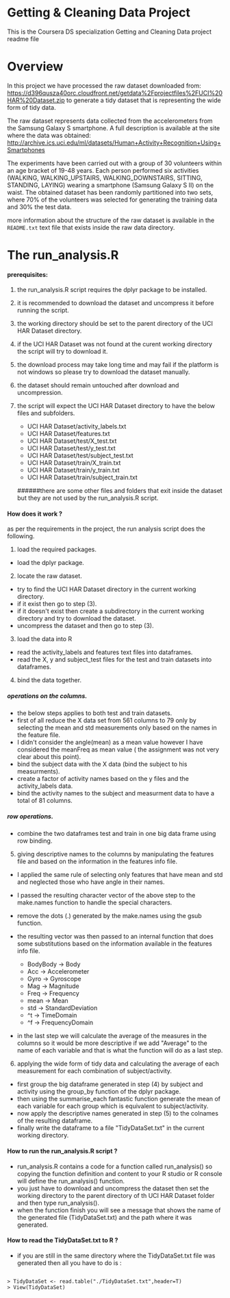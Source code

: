 # Getting & Cleaning Data Project

This is the Coursera DS specialization Getting and Cleaning Data project readme file

# Overview

In this project we have processed the raw dataset downloaded from: https://d396qusza40orc.cloudfront.net/getdata%2Fprojectfiles%2FUCI%20HAR%20Dataset.zip 
to generate a tidy dataset that is representing the wide form of tidy data.

The raw dataset represents data collected from the accelerometers from the Samsung Galaxy S smartphone. A full description is available at the site where the data was obtained: 
http://archive.ics.uci.edu/ml/datasets/Human+Activity+Recognition+Using+Smartphones 

The experiments have been carried out with a group of 30 volunteers within an age bracket of 19-48 years. 
Each person performed six activities (WALKING, WALKING_UPSTAIRS, WALKING_DOWNSTAIRS, SITTING, STANDING, LAYING) wearing a smartphone (Samsung Galaxy S II) on the waist.
The obtained dataset has been randomly partitioned into two sets, where 70% of the volunteers was selected for generating the training data and 30% the test data. 

more information about the structure of the raw dataset is available in the `README.txt` text file that exists inside the raw data directory.

# The run_analysis.R 

#### prerequisites:

1. the run_analysis.R script requires the dplyr package to be installed.
2. it is recommended to download the dataset and uncompress it before running the script.
3. the working directory should be set to the parent directory of the UCI HAR Dataset directory.
4. if the UCI HAR Dataset was not found at the curent working directory the script will try to download it.
5. the download process may take long time and may fail if the platform is not windows so please try to download the dataset manually.
6. the dataset should remain untouched after download and uncompression.
7. the script will expect the UCI HAR Dataset directory to have the below files and subfolders.

   - UCI HAR Dataset/activity_labels.txt
   - UCI HAR Dataset/features.txt
   - UCI HAR Dataset/test/X_test.txt
   - UCI HAR Dataset/test/y_test.txt
   - UCI HAR Dataset/test/subject_test.txt
   - UCI HAR Dataset/train/X_train.txt
   - UCI HAR Dataset/train/y_train.txt
   - UCI HAR Dataset/train/subject_train.txt
   
   ######there are some other files and folders that exit inside the dataset but they are not used by the run_analysis.R script.

#### How does it work ?

as per the requirements in the project, the run analysis script does the following.

1) load the required packages.

- load the dplyr package.

2) locate the raw dataset.

- try to find the UCI HAR Dataset directory in the current working directory.
- if it exist then go to step (3).
- if it doesn't exist then create a subdirectory in the current working directory and try to download the dataset.
- uncompress the dataset and then go to step (3).

3) load the data into R

- read the activity_labels and features text files into dataframes.
- read the X, y and subject_test files for the test and train datasets into dataframes.

4) bind the data together.

##### operations on the columns.

- the below steps applies to both test and train datasets.
- first of all reduce the X data set from 561 columns to 79 only by selecting the mean and std measurements only based on the names in the feature file.
- I didn't consider the angle(mean) as a mean value however I have considered the meanFreq as mean value ( the assignment was not very clear about this point).
- bind the subject data with the X data (bind the subject to his measurments).
- create a factor of activity names based on the y files and the activity_labels data.
- bind the activity names to the subject and measurment data to have a total of 81 columns.

##### row operations.

- combine the two dataframes test and train in one big data frame using row binding.

5) giving descriptive names to the columns by manipulating the features file and based on the information in the features info file.

- I applied the same rule of selecting only features that have mean and std and neglected those who have angle in their names.
- I passed the resulting character vector of the above step to the make.names function to handle the special characters.
- remove the dots (.) generated by the make.names using the gsub function.
- the resulting vector was then passed to an internal function that does some substitutions based on the information available in the features info file.
    - BodyBody -> Body
    - Acc -> Accelerometer
    - Gyro -> Gyroscope
    - Mag -> Magnitude
    - Freq -> Frequency
    - mean -> Mean
    - std -> StandardDeviation
    - ^t -> TimeDomain
    - ^f -> FrequencyDomain
    
- in the last step we will calculate the average of the measures in the columns so it would be more descriptive if we add "Average" to the name of each variable and that is what the function will do as a last step.

6) applying the wide form of tidy data and calculating the average of each measurement for each combination of subject/activity.

- first group the big dataframe generated in step (4) by subject and activity using the group_by function of the dplyr package.
- then using the summarise_each fantastic function generate the mean of each variable for each group which is equivalent to subject/activity.
- now apply the descriptive names generated in step (5) to the colnames of the resulting dataframe.
- finally write the dataframe to a file "TidyDataSet.txt" in the current working directory.

#### How to run the run_analysis.R script ?

- run_analysis.R contains a code for a function called run_analysis() so copying the function definition and content to your R studio or R console will define the run_analysis() function.
- you just have to download and uncompress the dataset then set the working directory to the parent directory of th UCI HAR Dataset folder and then type run_analysis().
- when the function finish you will see a message that shows the name of the generated file (TidyDataSet.txt) and the path where it was generated.

#### How to read the TidyDataSet.txt to R ?

- if you are still in the same directory where the TidyDataSet.txt file was generated then all you have to do is :

```{R}

> TidyDataSet <- read.table("./TidyDataSet.txt",header=T)
> View(TidyDataSet)

```





